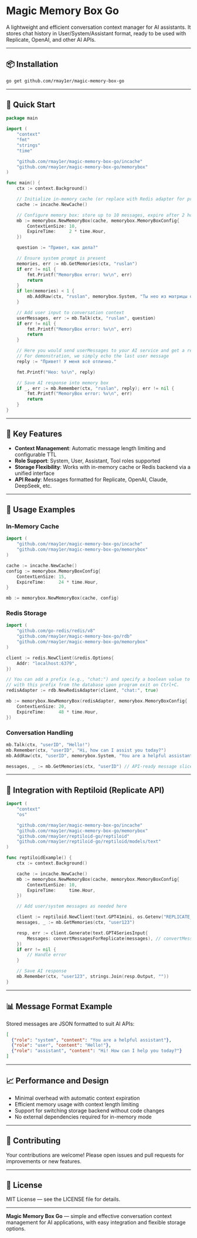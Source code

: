 # Magic Memory Box Go

A lightweight and efficient conversation context manager for AI assistants. It stores chat history in User/System/Assistant format, ready to be used with Replicate, OpenAI, and other AI APIs.

---

## 📦 Installation

```bash
go get github.com/rmay1er/magic-memory-box-go
```

---

## 🚀 Quick Start

```go
package main

import (
	"context"
	"fmt"
	"strings"
	"time"

	"github.com/rmay1er/magic-memory-box-go/incache"
	"github.com/rmay1er/magic-memory-box-go/memorybox"
)

func main() {
	ctx := context.Background()

	// Initialize in-memory cache (or replace with Redis adapter for production)
	cache := incache.NewCache()

	// Configure memory box: store up to 10 messages, expire after 2 hours
	mb := memorybox.NewMemoryBox(cache, memorybox.MemoryBoxConfig{
		ContextLenSize: 10,
		ExpireTime:     2 * time.Hour,
	})

	question := "Привет, как дела?"

	// Ensure system prompt is present
	memories, err := mb.GetMemories(ctx, "ruslan")
	if err != nil {
		fmt.Printf("MemoryBox error: %v\n", err)
		return
	}
	if len(memories) < 1 {
		mb.AddRaw(ctx, "ruslan", memorybox.System, "Ты нео из матрицы отвечай весело но")
	}

	// Add user input to conversation context
	userMessages, err := mb.Talk(ctx, "ruslan", question)
	if err != nil {
		fmt.Printf("MemoryBox error: %v\n", err)
		return
	}

	// Here you would send userMessages to your AI service and get a reply
	// For demonstration, we simply echo the last user message
	reply := "Привет! У меня всё отлично."

	fmt.Printf("Нео: %s\n", reply)

	// Save AI response into memory box
	if _, err := mb.Remember(ctx, "ruslan", reply); err != nil {
		fmt.Printf("MemoryBox error: %v\n", err)
		return
	}
}
```

---

## 🎯 Key Features

- **Context Management**: Automatic message length limiting and configurable TTL
- **Role Support**: System, User, Assistant, Tool roles supported
- **Storage Flexibility**: Works with in-memory cache or Redis backend via a unified interface
- **API Ready**: Messages formatted for Replicate, OpenAI, Claude, DeepSeek, etc.

---

## 🔧 Usage Examples

### In-Memory Cache

```go
import (
	"github.com/rmay1er/magic-memory-box-go/incache"
	"github.com/rmay1er/magic-memory-box-go/memorybox"
)

cache := incache.NewCache()
config := memorybox.MemoryBoxConfig{
	ContextLenSize: 15,
	ExpireTime:     24 * time.Hour,
}

mb := memorybox.NewMemoryBox(cache, config)
```

### Redis Storage

```go
import (
	"github.com/go-redis/redis/v8"
	"github.com/rmay1er/magic-memory-box-go/rdb"
	"github.com/rmay1er/magic-memory-box-go/memorybox"
)

client := redis.NewClient(&redis.Options{
	Addr: "localhost:6379",
})

// You can add a prefix (e.g., "chat:") and specify a boolean value to clear all messages
// with this prefix from the database upon program exit on Ctrl+C.
redisAdapter := rdb.NewRedisAdapter(client, "chat:", true)

mb := memorybox.NewMemoryBox(redisAdapter, memorybox.MemoryBoxConfig{
	ContextLenSize: 20,
	ExpireTime:     48 * time.Hour,
})
```

### Conversation Handling

```go
mb.Talk(ctx, "userID", "Hello!")
mb.Remember(ctx, "userID", "Hi, how can I assist you today?")
mb.AddRaw(ctx, "userID", memorybox.System, "You are a helpful assistant")

messages, _ := mb.GetMemories(ctx, "userID") // API-ready message slice
```

---

## 🔄 Integration with Reptiloid (Replicate API)

```go
import (
	"context"
	"os"

	"github.com/rmay1er/magic-memory-box-go/incache"
	"github.com/rmay1er/magic-memory-box-go/memorybox"
	"github.com/rmay1er/reptiloid-go/reptiloid"
	"github.com/rmay1er/reptiloid-go/reptiloid/models/text"
)

func reptiloidExample() {
	ctx := context.Background()

	cache := incache.NewCache()
	mb := memorybox.NewMemoryBox(cache, memorybox.MemoryBoxConfig{
		ContextLenSize: 10,
		ExpireTime:     time.Hour,
	})

	// Add user/system messages as needed here

	client := reptiloid.NewClient(text.GPT41mini, os.Getenv("REPLICATE_API_TOKEN"))
	messages, _ := mb.GetMemories(ctx, "user123")

	resp, err := client.Generate(text.GPT4SeriesInput{
		Messages: convertMessagesForReplicate(messages), // convertMessages as shown above
	})
	if err != nil {
		// Handle error
	}

	// Save AI response
	mb.Remember(ctx, "user123", strings.Join(resp.Output, ""))
}
```

---

## 📊 Message Format Example

Stored messages are JSON formatted to suit AI APIs:

```json
[
  {"role": "system", "content": "You are a helpful assistant"},
  {"role": "user", "content": "Hello!"},
  {"role": "assistant", "content": "Hi! How can I help you today?"}
]
```

---

## 📈 Performance and Design

- Minimal overhead with automatic context expiration
- Efficient memory usage with context length limiting
- Support for switching storage backend without code changes
- No external dependencies required for in-memory mode

---

## 🤝 Contributing

Your contributions are welcome! Please open issues and pull requests for improvements or new features.

---

## 📄 License

MIT License — see the LICENSE file for details.

---

**Magic Memory Box Go** — simple and effective conversation context management for AI applications, with easy integration and flexible storage options.
